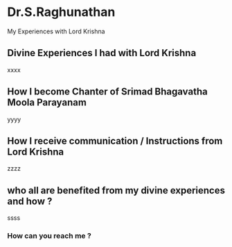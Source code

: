 # Dr.S.Raghunathan
My Experiences with Lord Krishna
## Divine Experiences I had with Lord Krishna
xxxx
## How I become Chanter of Srimad Bhagavatha Moola Parayanam
yyyy
## How I receive communication / Instructions from Lord Krishna
zzzz
## who all are benefited from my divine experiences and how ?
ssss
### How can you reach me ?
